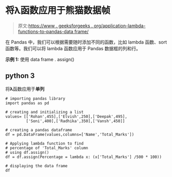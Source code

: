# 将λ函数应用于熊猫数据帧

> 原文:[https://www . geeksforgeeks . org/application-lambda-functions-to-pandas-data frame/](https://www.geeksforgeeks.org/applying-lambda-functions-to-pandas-dataframe/)

在 Pandas 中，我们可以根据需要随时添加不同的函数，比如 lambda 函数、sort 函数等。我们可以将 lambda 函数应用于 Pandas 数据框的列和行。

**示例 1:** 使用 data frame . assign()

## python 3

将**λ**函数应用于**单列**

```
# importing pandas library
import pandas as pd

# creating and initializing a list
values= [['Rohan',455],['Elvish',250],['Deepak',495],
         ['Soni',400],['Radhika',350],['Vansh',450]] 

# creating a pandas dataframe
df = pd.DataFrame(values,columns=['Name','Total_Marks'])

# Applying lambda function to find 
# percentage of 'Total_Marks' column 
# using df.assign()
df = df.assign(Percentage = lambda x: (x['Total_Marks'] /500 * 100))

# displaying the data frame
df
```